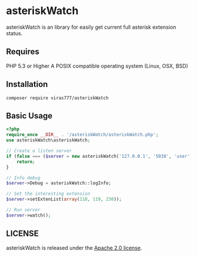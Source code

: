 # asteriskWatch
asteriskWatch is an library for easily get current full asterisk extension status.

## Requires

PHP 5.3 or Higher
A POSIX compatible operating system (Linux, OSX, BSD)

## Installation

```
composer require viras777/asteriskWatch
```

## Basic Usage

```php
<?php
require_once __DIR__ . '/asteriskWatch/asteriskWatch.php';
use asteriskWatch\asteriskWatch;

// Create a listen server
if (false === ($server = new asteriskWatch('127.0.0.1', '5038', 'user', 'pass'))) {
    return;
}

// Info debug
$server->Debug = asteriskWatch::logInfo;

// Set the interesting extension
$server->setExtenList(array(118, 119, 230));

// Run server
$server->watch();
```

## LICENSE

asteriskWatch is released under the [Apache 2.0 license](https://opensource.org/licenses/Apache-2.0).
